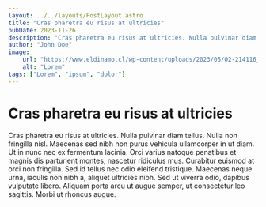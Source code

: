 ```yaml
---
layout: ../../layouts/PostLayout.astro
title: "Cras pharetra eu risus at ultricies"
pubDate: 2023-11-26
description: "Cras pharetra eu risus at ultricies. Nulla pulvinar diam tellus. Nulla non fringilla nisl."
author: "John Doe"
image: 
    url: "https://www.eldinamo.cl/wp-content/uploads/2023/05/02-214116_tef9_tierra-dona-e1683063719800-880x500.jpg"
    alt: "Lorem"
tags: ["Lorem", "ipsum", "dolor"]
---
```


# Cras pharetra eu risus at ultricies

Cras pharetra eu risus at ultricies. Nulla pulvinar diam tellus. Nulla non fringilla nisl. Maecenas sed nibh non purus vehicula ullamcorper in ut diam. Ut in nunc nec ex fermentum lacinia. Orci varius natoque penatibus et magnis dis parturient montes, nascetur ridiculus mus. Curabitur euismod at orci non fringilla. Sed id tellus nec odio eleifend tristique. Maecenas neque urna, iaculis non nibh a, aliquet ultricies nibh. Sed ut viverra odio, dapibus vulputate libero. Aliquam porta arcu ut augue semper, ut consectetur leo sagittis. Morbi ut rhoncus augue.
